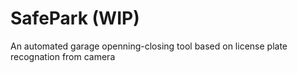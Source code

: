 # SafePark (WIP)

An automated garage openning-closing tool based on license plate recognation from camera
